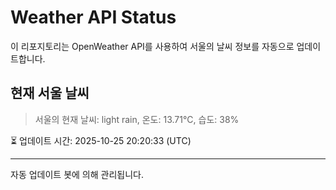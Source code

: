 
# Weather API Status

이 리포지토리는 OpenWeather API를 사용하여 서울의 날씨 정보를 자동으로 업데이트합니다.

## 현재 서울 날씨
> 서울의 현재 날씨: light rain, 온도: 13.71°C, 습도: 38%

⏳ 업데이트 시간: 2025-10-25 20:20:33 (UTC)

---
자동 업데이트 봇에 의해 관리됩니다.
